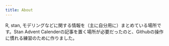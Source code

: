```yaml
---
title: About
---
```


R, stan, モデリングなどに関する情報を（主に自分用に）まとめている場所です。Stan Advent Calenderの記事を置く場所が必要だったのと、Githubの操作に慣れる練習のために作りました。